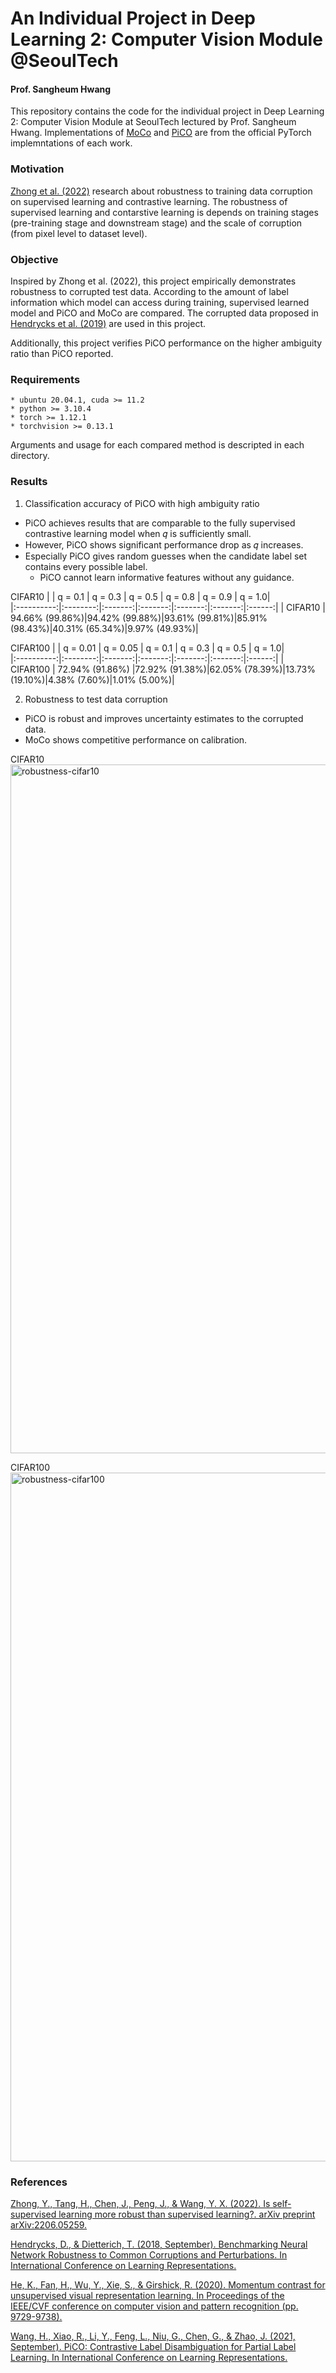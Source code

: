 # An Individual Project in Deep Learning 2: Computer Vision Module @SeoulTech 

#### Prof. Sangheum Hwang

This repository contains the code for the individual project in Deep Learning 2: Computer Vision Module at SeoulTech lectured by Prof. Sangheum Hwang. Implementations of [MoCo](https://github.com/facebookresearch/moco) and [PiCO](https://github.com/hbzju/PiCO) are from the official PyTorch implemntations of each work.


### Motivation
[Zhong et al. (2022)](https://arxiv.org/abs/2206.05259) research about robustness to training data corruption on supervised learning and contrastive learning. The robustness of supervised learning and contarstive learning is depends on training stages (pre-training stage and downstream stage) and the scale of corruption (from pixel level to dataset level).

### Objective
Inspired by Zhong et al. (2022), this project empirically demonstrates robustness to corrupted test data. According to the amount of label information which model can access during training, supervised learned model and PiCO and MoCo are compared. The corrupted data proposed in [Hendrycks et al. (2019)](https://arxiv.org/abs/1903.12261) are used in this project.

Additionally, this project verifies PiCO performance on the higher ambiguity ratio than PiCO reported.

### Requirements

```
* ubuntu 20.04.1, cuda >= 11.2
* python >= 3.10.4
* torch >= 1.12.1
* torchvision >= 0.13.1
```

Arguments and usage for each compared method is descripted in each directory.

### Results
1. Classification accuracy of PiCO with high ambiguity ratio
* PiCO achieves results that are comparable to the fully supervised contrastive learning model when 𝑞 is sufficiently small.
* However, PiCO shows significant performance drop as 𝑞 increases.
* Especially PiCO gives random guesses when the candidate label set contains every possible label.
  * PiCO cannot learn informative features without any guidance.

CIFAR10
 |            |  q = 0.1 | q = 0.3 | q = 0.5 | q = 0.8 | q = 0.9 | q = 1.0|  
 |:----------:|:--------:|:-------:|:-------:|:-------:|:-------:|:------:|
 |  CIFAR10   | 94.66% (99.86%)|94.42% (99.88%)|93.61% (99.81%)|85.91% (98.43%)|40.31% (65.34%)|9.97% (49.93%)|
 
 CIFAR100
 |            |  q = 0.01 | q = 0.05 | q = 0.1 | q = 0.3 | q = 0.5 | q = 1.0|  
 |:----------:|:--------:|:-------:|:-------:|:-------:|:-------:|:------:|
 |  CIFAR100  | 72.94% (91.86%) |72.92% (91.38%)|62.05% (78.39%)|13.73% (19.10%)|4.38% (7.60%)|1.01% (5.00%)|


2. Robustness to test data corruption
* PiCO is robust and improves uncertainty estimates to the corrupted data. 
* MoCo shows competitive performance on calibration.
 
 
CIFAR10
<img width="1102" alt="robustness-cifar10" src="https://user-images.githubusercontent.com/45059321/208244300-451d75d1-3675-4f89-b693-dc4fbc12fbf1.png">

CIFAR100
<img width="1102" alt="robustness-cifar100" src="https://user-images.githubusercontent.com/45059321/208244347-51e1553a-a8c2-4943-bb4a-3a0cad97237b.png">

 
 ### References
[Zhong, Y., Tang, H., Chen, J., Peng, J., & Wang, Y. X. (2022). Is self-supervised learning more robust than supervised learning?. arXiv preprint arXiv:2206.05259.](https://arxiv.org/abs/2206.05259)

[Hendrycks, D., & Dietterich, T. (2018, September). Benchmarking Neural Network Robustness to Common Corruptions and Perturbations. In International Conference on Learning Representations.](https://openreview.net/forum?id=HJz6tiCqYm)

[He, K., Fan, H., Wu, Y., Xie, S., & Girshick, R. (2020). Momentum contrast for unsupervised visual representation learning. In Proceedings of the IEEE/CVF conference on computer vision and pattern recognition (pp. 9729-9738).](https://openaccess.thecvf.com/content_CVPR_2020/html/He_Momentum_Contrast_for_Unsupervised_Visual_Representation_Learning_CVPR_2020_paper.html)

[Wang, H., Xiao, R., Li, Y., Feng, L., Niu, G., Chen, G., & Zhao, J. (2021, September). PiCO: Contrastive Label Disambiguation for Partial Label Learning. In International Conference on Learning Representations.](https://openreview.net/forum?id=EhYjZy6e1gJ)

